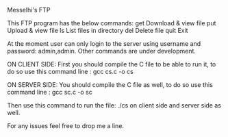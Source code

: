 Messelhi's FTP

This FTP program has the below commands:
get          Download & view file
put		       Upload & view file
ls		       List files in directory
del		       Delete file
quit		     Exit

At the moment user can only login to the server using username and password: admin,admin. Other commands are under development.

ON CLIENT SIDE:
First you should compile the C file to be able to run it, to do so use this command line : gcc cs.c -o cs

ON SERVER SIDE:
You should compile the C file as well, to do so use this command line : gcc sc.c -o sc

Then use this command to run the file:  ./cs on client side and server side as well.



For any issues feel free to drop me a line.
